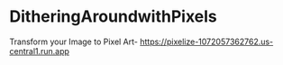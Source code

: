 # DitheringAroundwithPixels
Transform your Image to Pixel Art-
https://pixelize-1072057362762.us-central1.run.app
